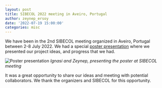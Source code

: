 ```yaml
---
layout: post
title: SIBECOL 2022 meeting in Aveiro, Portugal
author: zeynep_ersoy
date: '2022-07-19 15:00:00'
categories: misc
---
```

We have been in the 2nd SIBECOL meeting organized in Aveiro, Portugal between 2-8 July 2022. We had a special [poster presentation](/assets/img/uploads/poster_final.pdf) where we presented our project ideas, and progress that we had. 

![Poster presentation](/assets/img/sibecol22_poster_presentation.png "")
*Ignasi and Zeynep, presenting the poster at SIBECOL meeting*

It was a great opportunity to share our ideas and meeting with potential collaborators. We thank the organizers and SIBECOL for this opportunity.